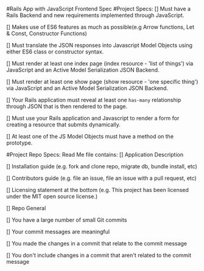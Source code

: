 #Rails App with JavaScript Frontend Spec
#Project Specs:
[] Must have a Rails Backend and new requirements implemented through JavaScript.

[] Makes use of ES6 features as much as possible(e.g Arrow functions, Let & Const, Constructor Functions)

[] Must translate the JSON responses into Javascript Model Objects using either ES6 class or constructor syntax.

[] Must render at least one index page (index resource - 'list of things') via JavaScript and an Active Model Serialization JSON Backend.

[] Must render at least one show page (show resource - 'one specific thing') via JavaScript and an Active Model Serialization JSON Backend.

[] Your Rails application must reveal at least one `has-many` relationship through JSON that is then rendered to the page.

[] Must use your Rails application and Javascript to render a form for creating a resource that submits dynamically.

[] At least one of the JS Model Objects must have a method on the prototype.

#Project Repo Specs:
Read Me file contains:
[] Application Description

[] Installation guide (e.g. fork and clone repo, migrate db, bundle install, etc)

[] Contributors guide (e.g. file an issue, file an issue with a pull request, etc)

[] Licensing statement at the bottom (e.g. This project has been licensed under the MIT open source license.)

[] Repo General

[] You have a large number of small Git commits

[] Your commit messages are meaningful

[] You made the changes in a commit that relate to the commit message

[] You don't include changes in a commit that aren't related to the commit message

